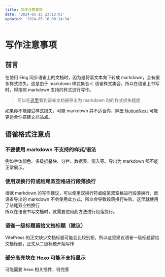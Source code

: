 ```yaml
---
title: 写作注意事项
date: '2024-05-15 23:13:01'
updated: '2024-05-16 00:14:34'
---
```


# 写作注意事项

## 前言
在使用 Elog 同步语雀上的文档时，因为是将富文本向下转成 markdown，会有很多样式损失。这是由于 markdown 样式集合＜ 语雀样式集合。所以在语雀上书写时，得按照 markdown 支持的样式进行写作。
> 可以在[这里](/docs/关于/语雀示例文章)看到语雀文档被导出为 markdown 时的样式损失程度

如果你不能接受样式损失，可能 markdown 并不适合你，隔壁 [NotionNext](https://github.com/tangly1024/NotionNext) 可能更适合你搭建文档站点。

## 语雀格式注意点

### 不要使用 markdown 不支持的样式/语法
例如字体颜色、多级折叠块、分栏、数据表、嵌入等。导出为 markdown 都不能正常展示。

### 使用双换行符或结尾双空格进行段落换行
根据 markdown 的写作建议，可以使用双换行符或结尾双空格进行段落换行，而语雀导出的 markdown 不会使用此方式，所以会导致段落换行失败。这里就使用了结尾双空格换行  
所以在语雀书写文档时，就需要使用此方法进行段落换行。

### 语雀一级标题留给文档标题（建议）
VitePress 的正文缺少文档标题可能会比较别扭，所以这里建议语雀一级标题留给文档标题，正文从二级标题开始写作

### 部分高亮块在 Hexo 可能不支持显示
可能需要 hexo 相关插件，待完善

